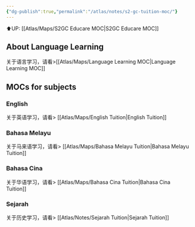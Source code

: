 ```yaml
---
{"dg-publish":true,"permalink":"/atlas/notes/s2-gc-tuition-moc/"}
---
```


⬆️UP: [[Atlas/Maps/S2GC Educare MOC\|S2GC Educare MOC]]

## About Language Learning
关于语言学习，请看>[[Atlas/Maps/Language Learning MOC\|Language Learning MOC]]


## MOCs for subjects
### English
关于英语学习，请看> [[Atlas/Maps/English Tuition\|English Tuition]]

### Bahasa Melayu
关于马来语学习，请看> [[Atlas/Maps/Bahasa Melayu Tuition\|Bahasa Melayu Tuition]]

### Bahasa Cina
关于华语学习，请看> [[Atlas/Maps/Bahasa Cina Tuition\|Bahasa Cina Tuition]]

### Sejarah
关于历史学习，请看> [[Atlas/Notes/Sejarah Tuition\|Sejarah Tuition]]